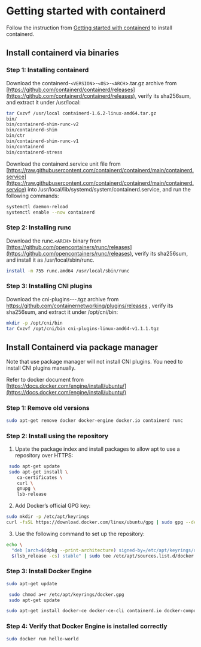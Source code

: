# Getting started with containerd

Follow the instruction from [Getting started with containerd](https://github.com/containerd/containerd/blob/main/docs/getting-started.md) to install containerd.

## Install containerd via binaries

### Step 1: Installing containerd

Download the containerd-`<VERSION`>-`<OS`>-`<ARCH`>.tar.gz archive from [https://github.com/containerd/containerd/releases](https://github.com/containerd/containerd/releases), verify its sha256sum, and extract it under /usr/local:

```bash
tar Cxzvf /usr/local containerd-1.6.2-linux-amd64.tar.gz
bin/
bin/containerd-shim-runc-v2
bin/containerd-shim
bin/ctr
bin/containerd-shim-runc-v1
bin/containerd
bin/containerd-stress
```

Download the containerd.service unit file from [https://raw.githubusercontent.com/containerd/containerd/main/containerd.service](https://raw.githubusercontent.com/containerd/containerd/main/containerd.service) into /usr/local/lib/systemd/system/containerd.service, and run the following commands:

```bash
systemctl daemon-reload
systemctl enable --now containerd
```

### Step 2: Installing runc

Download the runc.`<ARCH`> binary from [https://github.com/opencontainers/runc/releases](https://github.com/opencontainers/runc/releases), verify its sha256sum, and install it as /usr/local/sbin/runc.

```bash
install -m 755 runc.amd64 /usr/local/sbin/runc
```

### Step 3: Installing CNI plugins

Download the cni-plugins-<OS>-<ARCH>-<VERSION>.tgz archive from https://github.com/containernetworking/plugins/releases , verify its sha256sum, and extract it under /opt/cni/bin:

```bash
mkdir -p /opt/cni/bin
tar Cxzvf /opt/cni/bin cni-plugins-linux-amd64-v1.1.1.tgz
```

## Install Containerd via package manager

Note that use package manager will not install CNI plugins. You need to install CNI plugins manually.

Refer to docker document from [https://docs.docker.com/engine/install/ubuntu/](https://docs.docker.com/engine/install/ubuntu/)

### Step 1: Remove old versions

```bash
sudo apt-get remove docker docker-engine docker.io containerd runc
```

### Step 2: Install using the repository

1. Upate the package index and install packages to allow apt to use a repository over HTTPS:

```bash
 sudo apt-get update
 sudo apt-get install \
    ca-certificates \
    curl \
    gnupg \
    lsb-release
```

2. Add Docker’s official GPG key:

```bash
sudo mkdir -p /etc/apt/keyrings
curl -fsSL https://download.docker.com/linux/ubuntu/gpg | sudo gpg --dearmor -o /etc/apt/keyrings/docker.gpg
```

3. Use the following command to set up the repository:
```bash
echo \
  "deb [arch=$(dpkg --print-architecture) signed-by=/etc/apt/keyrings/docker.gpg] https://download.docker.com/linux/ubuntu \
  $(lsb_release -cs) stable" | sudo tee /etc/apt/sources.list.d/docker.list > /dev/null
```

### Step 3: Install Docker Engine
```bash
sudo apt-get update
```

```bash
 sudo chmod a+r /etc/apt/keyrings/docker.gpg
 sudo apt-get update
```

```bash
sudo apt-get install docker-ce docker-ce-cli containerd.io docker-compose-plugin
```

### Step 4: Verify that Docker Engine is installed correctly

```bash
sudo docker run hello-world
```

